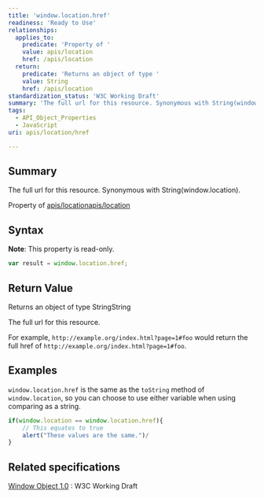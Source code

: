 ```yaml
---
title: 'window.location.href'
readiness: 'Ready to Use'
relationships:
  applies_to:
    predicate: 'Property of '
    value: apis/location
    href: /apis/location
  return:
    predicate: 'Returns an object of type '
    value: String
    href: /apis/location
standardization_status: 'W3C Working Draft'
summary: 'The full url for this resource. Synonymous with String(window.location).'
tags:
  - API_Object_Properties
  - JavaScript
uri: apis/location/href

---
```

## Summary

The full url for this resource. Synonymous with String(window.location).

Property of [apis/location](/apis/location)[apis/location](/apis/location)

## Syntax

**Note**: This property is read-only.

``` js
var result = window.location.href;
```

## Return Value

Returns an object of type StringString

The full url for this resource.

For example, `http://example.org/index.html?page=1#foo` would return the full href of `http://example.org/index.html?page=1#foo`.

## Examples

`window.location.href` is the same as the `toString` method of `window.location`, so you can choose to use either variable when using comparing as a string.

``` js
if(window.location == window.location.href){
    // This equates to true
    alert("These values are the same.")/
}
```

## Related specifications

[Window Object 1.0](http://www.w3.org/TR/Window/)
:   W3C Working Draft
